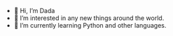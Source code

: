 - 👋 Hi, I’m Dada
- 👀 I’m interested in any new things around the world.
- 🌱 I’m currently learning Python and other languages.

<!---
dada89050427/dada89050427 is a ✨ special ✨ repository because its `README.md` (this file) appears on your GitHub profile.
You can click the Preview link to take a look at your changes.
--->
